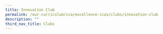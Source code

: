 ```yaml
---
title: Innovation Club
permalink: /our-curriculum/cca/excellence-ccas/clubs/innovation-club
description: ""
third_nav_title: Clubs
---
```

